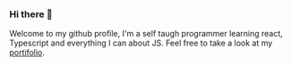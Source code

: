 ### Hi there 👋
Welcome to my github profile, I'm a self taugh programmer learning react, Typescript and everything I can about JS. 
Feel free to take a look at my [portifolio](https://yasumitsu.github.io/).
<!--
**yasumitsu/yasumitsu** is a ✨ _special_ ✨ repository because its `README.md` (this file) appears on your GitHub profile.

Here are some ideas to get you started:

- 🔭 I’m currently working on ...
- 🌱 I’m currently learning ...
- 👯 I’m looking to collaborate on ...
- 🤔 I’m looking for help with ...
- 💬 Ask me about ...
- 📫 How to reach me: ...
- 😄 Pronouns: ...
- ⚡ Fun fact: ...
-->
